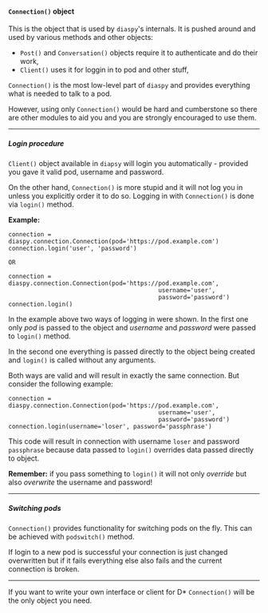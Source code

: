 #### `Connection()` object

This is the object that is used by `diaspy`'s internals. 
It is pushed around and used by various methods and other objects:

*   `Post()` and `Conversation()` objects require it to authenticate and 
    do their work,
*   `Client()` uses it for loggin in to pod and other stuff,


`Connection()` is the most low-level part of `diaspy` and provides everything 
what is needed to talk to a pod.

However, using only `Connection()` would be hard and cumberstone so there are 
other modules to aid you and you are strongly encouraged to use them.


----

##### Login procedure

`Client()` object available in `diapsy` will login you automatically - provided 
you gave it valid pod, username and password. 

On the other hand, `Connection()` is more stupid and it will not log you in unless 
you explicitly order it to do so. 
Logging in with `Connection()` is done via `login()` method. 

**Example:**

    connection = diaspy.connection.Connection(pod='https://pod.example.com')
    connection.login('user', 'password')

    OR

    connection = diaspy.connection.Connection(pod='https://pod.example.com',
                                              username='user',
                                              password='password')
    connection.login()


In the example above two ways of logging in were shown. 
In the first one only *pod* is passed to the object and 
*username* and *password* were passed to `login()` method. 

In the second one everything is passed directly to the object being 
created and `login()` is called without any arguments. 

Both ways are valid and will result in exactly the same connection. 
But consider the following example:


    connection = diaspy.connection.Connection(pod='https://pod.example.com',
                                              username='user',
                                              password='password')
    connection.login(username='loser', password='passphrase')

This code will result in connection with username `loser` and 
password `passphrase` because data passed to `login()` overrides data 
passed directly to object. 

**Remember:** if you pass something to `login()` it will not only *override* but 
also *overwrite* the username and password!


----

##### Switching pods

`Connection()` provides functionality for switching pods on the fly. 
This can be achieved with `podswitch()` method. 

If login to a new pod is successful your connection is just changed 
overwritten but if it fails everything else also fails and the current 
connection is broken.


----

If you want to write your own interface or client for D\* 
`Connection()` will be the only object you need.

